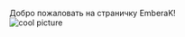 <h>Добро пожаловать на страничку EmberaK!</h>
<br>
<img 
  src="https://i.pinimg.com/564x/4f/f1/ec/4ff1ecdca7cf0c0091f83fc81b0d671c.jpg"
  alt="cool picture"/>
<!-- <div>
  <h1>I'm Frontend Developer!</h1>
  <div style="width: 100%; height: 300px; overflow: hidden;">
   <img
      src="https://i.pinimg.com/originals/24/a2/e6/24a2e667a8986245397880e137710453.jpg"
      alt="a girl with a laptop"
      style="width: 100%; height: 100%; object-fit: cover;" />
  </div>

</div>
<br>
<br>
<div>
  <h1>Languages and Tools</h1>
  <div>
   <img src="https://img.shields.io/badge/HTML5-E34F26?style=for-the-badge&logo=HTML5&logoColor=white" alt="HTML Badge"/>
  <img src="https://img.shields.io/badge/CSS3-1572B6?style=for-the-badge&logo=CSS3&logoColor=white" alt="CSS Badge"/>
  <img src="https://img.shields.io/badge/SASS-CC6699?style=for-the-badge&logo=SASS&logoColor=white" alt="SASS Badge"/>
   <img src="https://img.shields.io/badge/BOOTSTRAP-7952B3?style=for-the-badge&logo=BOOTSTRAP&logoColor=white" alt="BOOTSTRAP Badge"/>
  <img src="https://img.shields.io/badge/SVG-000000?style=for-the-badge&logo=SVG&logoColor=white" alt="SVG Badge"/> 
  <img src="https://img.shields.io/badge/GIT-F05032?style=for-the-badge&logo=GIT&logoColor=white" alt="GIT Badge"/>
  <img src="https://img.shields.io/badge/GITHUB-181717?style=for-the-badge&logo=Github&logoColor=white" alt="GITHUB Badge"/>
  <img src="https://img.shields.io/badge/JavaScript-F7DF1E?style=for-the-badge&logo=JavaScript&logoColor=black" alt="JavaScript Badge"/>
  <img src="https://img.shields.io/badge/ES6-000000?style=for-the-badge&logo=JavaScript&logoColor=white" alt="ES6 Badge"/>
   <img src="https://img.shields.io/badge/React-61DAFB?style=for-the-badge&logo=React&logoColor=black" alt="React Badge"/>
   <img src="https://img.shields.io/badge/Node.js-339933?style=for-the-badge&logo=Node.js&logoColor=white" alt="Node.js Badge"/> 
  <img src="https://img.shields.io/badge/MongoDB-47A248?style=for-the-badge&logo=MongoDB&logoColor=white" alt="MongoDB Badge"/>
  <img src="https://img.shields.io/badge/jQuery-0769AD?style=for-the-badge&logo=jQuery&logoColor=white" alt="jQuery Badge"/>
  <img src="https://img.shields.io/badge/DOM-000000?style=for-the-badge&logo=DOM&logoColor=white" alt="DOM Badge"/> 
  <img src="https://img.shields.io/badge/AJAX-000000?style=for-the-badge&logo=AJAX&logoColor=white" alt="AJAX Badge"/>

  </div>
</div>
<br>
<br>
<div>
  <h1>Hillel IT School</h1>
  <div>
    <h2>Front-end Basic</h2>
    <p>In the "Front-end Basic" course, I learned the fundamentals of HTML5, CSS, and SASS, as well as the Bootstrap framework and SVG graphics. I also gained experience with version control systems using Git and the GitHub platform for project management and collaboration.</p>
  </div>
  <br>
  <div>
    <h2>I am studing on Front-end Pro</h2>
    <p>In the "Front-end Pro" course, I advanced my skills with ES6, Git, and MongoDB. I explored the Document Object Model (DOM), AJAX for asynchronous web requests, and jQuery for simplified JavaScript manipulation. I also deepened my JavaScript knowledge and learned React for building dynamic user interfaces.</p> 
    <p>In the "Front-end Pro" course, I advanced my skills with ES6, Git, and MongoDB. I explored the Document Object Model (DOM), AJAX for asynchronous web requests, and jQuery for simplified JavaScript manipulation. I also deepened my JavaScript knowledge and learned React for building dynamic user interfaces.</p>
  </div>
</div> -->
